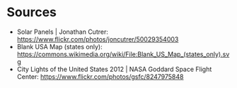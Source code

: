 # Sources

- Solar Panels | Jonathan Cutrer: https://www.flickr.com/photos/joncutrer/50029354003
- Blank USA Map (states only): https://commons.wikimedia.org/wiki/File:Blank_US_Map_(states_only).svg
- City Lights of the United States 2012 | NASA Goddard Space Flight Center: https://www.flickr.com/photos/gsfc/8247975848
